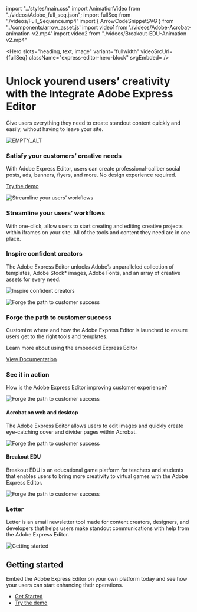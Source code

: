 import "../styles/main.css"
import AnimationVideo from "./videos/Adobe_full_seq.json";
import fullSeq from './videos/Full_Sequence.mp4'
import { ArrowCodeSnippetSVG } from '../components/arrow_asset.js'
import video1 from './videos/Adobe-Acrobat-animation-v2.mp4'
import video2 from "./videos/Breakout-EDU-Animation v2.mp4"

<Hero slots="heading, text, image" variant="fullwidth"  videoSrcUrl={fullSeq}   className="express-editor-hero-block" svgEmbded= <ArrowCodeSnippetSVG /> />

# Unlock yourend users’ creativity with the Integrate Adobe Express Editor

Give users everything they need to create standout content quickly and easily, without having to leave your site.

![EMPTY_ALT](./images/express_editor_bg.png)

<AnnouncementBlock slots="heading, text, button" className="announcement-embed-editor customer-need"/>

### Satisfy your customers’ creative needs

With Adobe Express Editor, users can create professional-caliber social posts, ads, banners, flyers, and more. No design experience required.

[Try the demo](https://adobe.io)

<TextBlock slots="image, heading,text" theme="lightest" headerElementType="h2" variantsTypePrimary='secondary' variantStyleFill = "outline" homeZigZag className="streamline_ability"/>

![Streamline your users’ workflows](./images/Express-Editor-Benefits-Blade-image.png)

### Streamline your users’ workflows

With one-click, allow users to start creating and editing creative projects within iframes on your site. All of the tools and content they need are in one place.

<TextBlock slots="heading,text,image" theme="lightest" headerElementType="h2" variantsTypePrimary='secondary' variantStyleFill = "outline"   homeZigZag className=" zigzag-cta-two streamline_ability"/>

### Inspire confident creators

The Adobe Express Editor unlocks Adobe’s unparalleled collection of templates, Adobe Stock* images, Adobe Fonts, and an array of creative assets for every need.

![Inspire confident creators](./images/Express-Editor-Benefits-Blade-image-two.png)

<TextBlock slots="image, heading,text" theme="lightest" headerElementType="h2" variantsTypePrimary='secondary' variantStyleFill = "outline" homeZigZag className="streamline_ability"/>

![Forge the path to customer success](./images/Express-Editor-Benefits-Blade-image-3.svg)

### Forge the path to customer success

Customize where and how the Adobe Express Editor is launched to ensure users get to the right tools and templates.

<AnnouncementBlock slots="text, button" theme="lightest" className="announcement-embed-editor"/>

Learn more about using the embedded Express Editor

[View Documentation](https://adobe.io)

<TextBlock slots="heading,text" theme="light" headerElementType="h2" variantsTypePrimary='secondary' variantStyleFill = "outline" homeZigZag className="streamline_ability customer-experience"/>

### See it in action

How is the Adobe Express Editor improving customer experience?

<Carousel slots="image,heading, text" repeat="3" delay="26000" theme="light" className="carousel" videoArr={[video1,video2,video1]}/>

![Forge the path to customer success](./images/Express-Editor-Benefits-Blade-image-3.svg)

#### Acrobat on web and desktop

The Adobe Express Editor allows users to edit images and quickly create eye-catching cover and divider pages within Acrobat.

![Forge the path to customer success](./images/Express-Editor-Benefits-Blade-image-3.svg)

#### Breakout EDU

Breakout EDU is an educational game platform for teachers and students that enables users to bring more creativity to virtual games with the Adobe Express Editor.

![Forge the path to customer success](./images/Express-Editor-Benefits-Blade-image-3.svg)

### Letter

Letter is an email newsletter tool made for content creators, designers, and developers that helps users make standout communications with help from the Adobe Express Editor.

<SummaryBlock slots=" image , heading, text, buttons" className="getting-started summary-block" />

![Getting started](./images/Summary-Block-image.svg)

## Getting started

Embed the Adobe Express Editor on your own platform today and see how your users can start enhancing their operations.

- [Get Started](/quick-action)
- [Try the demo](https://adobe.io) 
